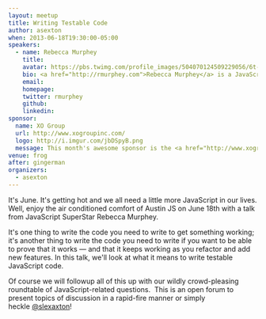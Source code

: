 ```yaml
---
layout: meetup
title: Writing Testable Code
author: asexton
when: 2013-06-18T19:30:00-05:00
speakers:
  - name: Rebecca Murphey
    title:
    avatar: https://pbs.twimg.com/profile_images/504070124509229056/6t-MUDgL_400x400.jpeg
    bio: <a href="http://rmurphey.com">Rebecca Murphey</a> is a JavaScript application developer and a frequent speaker on the topic of code organization and best practices at events around the world. She authored the learning site <a href="http://jqfundamentals.com/">jQuery Fundamentals</a>, contributed to the <a href="http://shop.oreilly.com/product/9780596159788.do">jQuery Cookbook</a> from O’Reilly Media, served as a technical reviewer for David Herman’s <a href="http://effectivejs.com/">Effective JavaScript</a>, and created the <a href="http://texasjavascript.com/">TXJS</a> conference. She has also created and contributed to several open-source projects. She was instrumental in getting <a href="http://rmurphey.com/blog/2010/12/25/deferreds-coming-to-jquery/">deferreds and promises</a> introduced to jQuery 1.5; she created the <a href="https://github.com/rmurphey/js-assessment">js-assessment</a> project, a test-driven tool for assessing a developer’s JavaScript skills; and she contributed key modules to the <a href="https://github.com/rwldrn/johnny-five">Johnny Five</a> library for using JavaScript to interact with Arduinos.
    email:
    homepage:
    twitter: rmurphey
    github:
    linkedin:
sponsor:
  name: XO Group
  url: http://www.xogroupinc.com/
  logo: http://i.imgur.com/jbDSpyB.png
  message: This month's awesome sponsor is the <a href="http://www.xogroupinc.com/">XO Group, Inc</a>. Be sure to thank them for the drinks and pizza, or talk to them about some <a href="http://www.xogroupinc.com/the-knot-careers.aspx">job opportunities</a>! You can also email <a href="mailto:ssims@xogrp.com">Shaun</a> if you are interested in working there.
venue: frog
after: gingerman
organizers:
  - asexton
---
```


It's June. It's getting hot and we all need a little more JavaScript in our lives. Well, enjoy the air conditioned comfort of Austin JS on June 18th with a talk from JavaScript SuperStar Rebecca Murphey.

It's one thing to write the code you need to write to get something working; it's another thing to write the code you need to write if you want to be able to prove that it works — and that it keeps working as you refactor and add new features. In this talk, we'll look at what it means to write testable JavaScript code.

Of course we will followup all of this up with our wildly crowd-pleasing roundtable of JavaScript-related questions.  This is an open forum to present topics of discussion in a rapid-fire manner or simply heckle [@slexaxton][9]!

[9]: http://twitter.com/slexaxton
